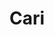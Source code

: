 ---
title: "Cari" # in any language you want
layout: "search" # is necessary
# url: "/archive"
# description: "Description for Search"
summary: "Pencarian"
placeholder: "Cari sesuatu"
---